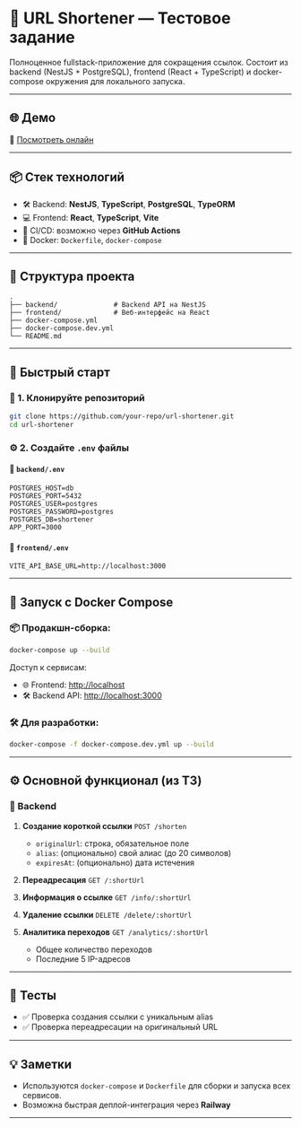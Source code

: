 # 🔗 URL Shortener — Тестовое задание

Полноценное fullstack-приложение для сокращения ссылок. Состоит из backend (NestJS + PostgreSQL), frontend (React + TypeScript) и docker-compose окружения для локального запуска.

---

## 🌐 Демо

🚀 [Посмотреть онлайн](https://shorten-url-frontend-production.up.railway.app/)

---

## 📦 Стек технологий

* 🛠️ Backend: **NestJS**, **TypeScript**, **PostgreSQL**, **TypeORM**
* 💻 Frontend: **React**, **TypeScript**, **Vite**
* 🔁 CI/CD: возможно через **GitHub Actions**
* 🐳 Docker: `Dockerfile`, `docker-compose`

---

## 📂 Структура проекта

```
.
├── backend/              # Backend API на NestJS
├── frontend/             # Веб-интерфейс на React
├── docker-compose.yml
├── docker-compose.dev.yml
└── README.md
```

---

## 🚀 Быстрый старт

### 🔽 1. Клонируйте репозиторий

```bash
git clone https://github.com/your-repo/url-shortener.git
cd url-shortener
```

### ⚙️ 2. Создайте `.env` файлы

#### 📁 `backend/.env`

```env
POSTGRES_HOST=db
POSTGRES_PORT=5432
POSTGRES_USER=postgres
POSTGRES_PASSWORD=postgres
POSTGRES_DB=shortener
APP_PORT=3000
```

#### 📁 `frontend/.env`

```env
VITE_API_BASE_URL=http://localhost:3000
```

---

## 🐳 Запуск с Docker Compose

### 📦 Продакшн-сборка:

```bash
docker-compose up --build
```

Доступ к сервисам:

* 🌐 Frontend: [http://localhost](http://localhost)
* 🛠️ Backend API: [http://localhost:3000](http://localhost:3000)

### 🛠️ Для разработки:

```bash
docker-compose -f docker-compose.dev.yml up --build
```

---

## ⚙️ Основной функционал (из ТЗ)

### 📡 Backend

1. **Создание короткой ссылки**
   `POST /shorten`

   * `originalUrl`: строка, обязательное поле
   * `alias`: (опционально) свой алиас (до 20 символов)
   * `expiresAt`: (опционально) дата истечения

2. **Переадресация**
   `GET /:shortUrl`

3. **Информация о ссылке**
   `GET /info/:shortUrl`

4. **Удаление ссылки**
   `DELETE /delete/:shortUrl`

5. **Аналитика переходов**
   `GET /analytics/:shortUrl`

   * Общее количество переходов
   * Последние 5 IP-адресов

---

## 🧪 Тесты

* ✅ Проверка создания ссылки с уникальным alias
* ✅ Проверка переадресации на оригинальный URL

---

## 💡 Заметки

* Используются `docker-compose` и `Dockerfile` для сборки и запуска всех сервисов.
* Возможна быстрая деплой-интеграция через **Railway**

---

